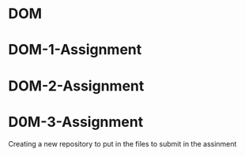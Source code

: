 # DOM
# DOM-1-Assignment
# DOM-2-Assignment
# D0M-3-Assignment
Creating a new repository to put in the files to submit in the assinment